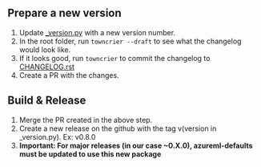 ## Prepare a new version

1. Update [_version.py](https://github.com/microsoft/azureml-inference-server/tree/main/azureml_inference_server_http/_version.py) with a new version number.
2. In the root folder, run `towncrier --draft` to see what the changelog would look like.
3. If it looks good, run `towncrier` to commit the changelog to [CHANGELOG.rst](https://github.com/microsoft/azureml-inference-server/tree/main/azureml_inference_server_http/changes/CHANGELOG.rst)
4. Create a PR with the changes.

## Build & Release

1. Merge the PR created in the above step.
2. Create a new release on the github with the tag v(version in _version.py). Ex: v0.8.0
3. **Important: For major releases (in our case ~0.X.0), azureml-defaults must be updated to use this new package** 